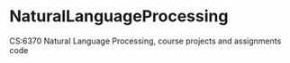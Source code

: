 # NaturalLanguageProcessing
CS:6370 Natural Language Processing, course projects and assignments code
